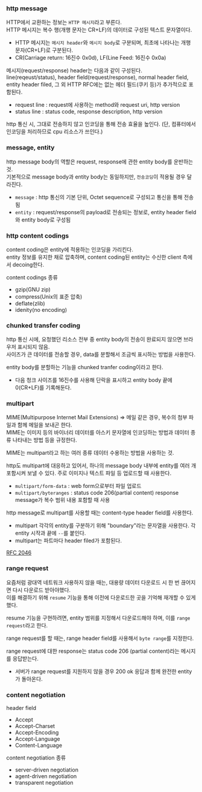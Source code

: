 ### http message

HTTP에서 교환하는 정보는 `HTTP 메시지`라고 부른다.<br>
HTTP 메시지는 복수 행(개행 문자는 CR+LF)의 데이터로 구성된 텍스트 문자열이다.

- HTTP 메시지는 `메시지 header`와 `메시지 body`로 구분되며, 최초에 나타나는 개행 문자(CR+LF)로 구분된다.
- CR(Carriage return: 16진수 0x0d), LF(Line Feed: 16진수 0x0a)

메시지(request/response) header는 다음과 같이 구성된다.<br>
line(reqeust/status), header field(request/response), normal header field, entity header filed, 그 외 HTTP RFC에는 없는 헤더 필드(쿠키 등)가 추가적으로 포함된다.

- request line : request에 사용하는 method와 request uri, http version
- status line : status code, response description, http version

http 통신 시, 그대로 전송하지 않고 인코딩을 통해 전송 효율을 높인다. (단, 컴퓨터에서 인코딩을 처리하므로 cpu 리소스가 쓰인다.)

### message, entity

http message body의 역할은 request, response에 관한 entity body를 운반하는 것.<br>
기본적으로 message body과 entity body는 동일하지만, `전송코딩`이 적용될 경우 달라진다.

- `message` : http 통신의 기본 단위, Octet sequence로 구성되고 통신을 통해 전송됨
- `entity` : request/response의 payload로 전송되는 정보로, entity header field와 entity body로 구성됨

### http content codings

content coding은 entity에 적용하는 인코딩을 가리킨다.<br>
entity 정보를 유지한 채로 압축하며, content coding된 entity는 수신한 client 측에서 decoing한다.

content codings 종류

- gzip(GNU zip)
- compress(Unix의 표준 압축)
- deflate(zlib)
- idenity(no encoding)

### chunked transfer coding

http 통신 시에, 요청했던 리소스 전부 중 entity body의 전송이 완료되지 않으면 브라우저 표시되지 않음.<br>
사이즈가 큰 데이터를 전송할 경우, data를 분할해서 조금씩 표시하는 방법을 사용한다.

entity body를 분할하는 기능을 chunked tranfer coding이라고 한다.

- 다음 청크 사이즈를 16진수를 사용해 단락을 표시하고 entity body 끝에 0(CR+LF)를 기록해둔다.

### multipart

MIME(Multipurpose Internet Mail Extensions) => 메일 같은 경우, 복수의 첨부 파일과 함께 메일을 보내곤 한다.<br>
MIME는 이미지 등의 바이너리 데이터를 아스키 문자열에 인코딩하는 방법과 데이터 종류 나타내는 방법 등을 규정한다.

MIME는 multipart라고 하는 여러 종류 데이터 수용하는 방법을 사용하는 것.

http도 multipart에 대응하고 있어서, 하나의 message body 내부에 entity를 여러 개 포함시켜 보낼 수 있다. 주로 이미지나 텍스트 파일 등 업로드할 때 사용한다.

- `multipart/form-data` : web form으로부터 파일 업로드
- `multipart/byteranges` : status code 206(partial content) response message가 복수 범위 내용 포함할 때 사용

http message로 multipart를 사용할 때는 content-type header field를 사용한다.

- multipart 각각의 entity를 구분하기 위해 "boundary"라는 문자열을 사용한다. 각 entity 시작과 끝에 `--`를 붙인다.
- multipart는 파트마다 header filed가 포함된다.

[RFC 2046](https://datatracker.ietf.org/doc/html/rfc2046)

### range request

요즘처럼 광대역 네트워크 사용하지 않을 때는, 대용량 데이터 다운로드 시 한 번 끊어지면 다시 다운로드 받아야했다.<br>
이를 해결하기 위해 `resume` 기능을 통해 이전에 다운로드한 곳을 기억해 재개할 수 있게 했다.

resume 기능을 구현하려면, entity 범위를 지정해서 다운로드해야 하며, 이를 `range request`라고 한다.

range request를 할 때는, range header field를 사용해서 `byte range`를 지정한다.

range request에 대한 response는 status code 206 (partial content)라는 메시지를 응답받는다.

- 서버가 range request를 지원하지 않을 경우 200 ok 응답과 함께 완전한 entity가 돌아온다.

### content negotiation

header field

- Accept
- Accept-Charset
- Accept-Encoding
- Accept-Language
- Content-Language

content negotiation 종류

- server-driven negotiation
- agent-driven negotiation
- transparent negotiation
